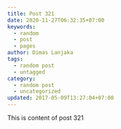 ```yaml
---
title: Post 321
date: 2020-11-27T06:32:35+07:00
keywords:
  - random
  - post
  - pages
author: Dimas Lanjaka
tags:
  - random post
  - untagged
category:
  - random post
  - uncategorized
updated: 2017-05-09T13:27:04+07:00
---
```

This is content of post 321